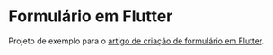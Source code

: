 # Formulário em Flutter

Projeto de exemplo para o [artigo de criação de formulário em Flutter](https://www.alura.com.br/artigos/criando-formulario-com-flutter).